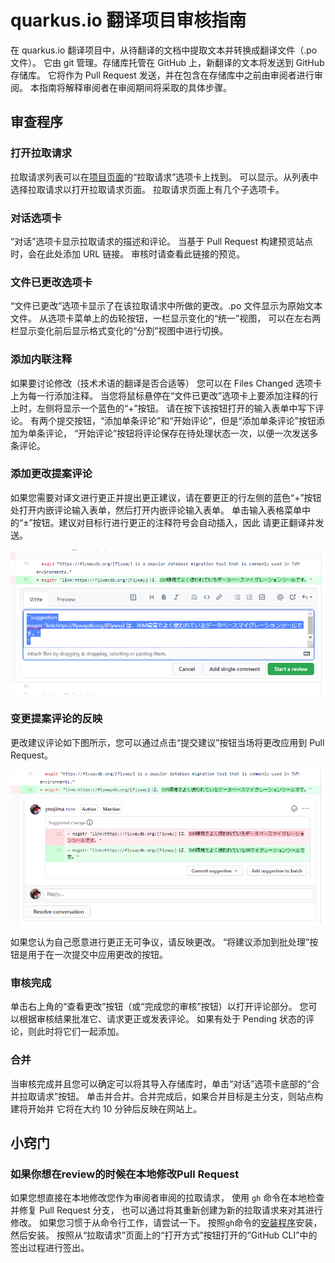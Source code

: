 # quarkus.io 翻译项目审核指南

在 quarkus.io 翻译项目中，从待翻译的文档中提取文本并转换成翻译文件（.po 文件）。
它由 git 管理。存储库托管在 GitHub 上，新翻译的文本将发送到 GitHub 存储库。
它将作为 Pull Request 发送，并在包含在存储库中之前由审阅者进行审阅。
本指南将解释审阅者在审阅期间将采取的具体步骤。

## 审查程序

### 打开拉取请求

拉取请求列表可以在[项目页面](https://github.com/quarkusio/cn.quarkus.io)的“拉取请求”选项卡上找到。
可以显示。从列表中选择拉取请求以打开拉取请求页面。
拉取请求页面上有几个子选项卡。

### 对话选项卡

“对话”选项卡显示拉取请求的描述和评论。
当基于 Pull Request 构建预览站点时，会在此处添加 URL 链接。
审核时请查看此链接的预览。

### 文件已更改选项卡

“文件已更改”选项卡显示了在该拉取请求中所做的更改。.po 文件显示为原始文本文件。
从选项卡菜单上的齿轮按钮，一栏显示变化的“统一”视图，
可以在左右两栏显示变化前后显示格式变化的“分割”视图中进行切换。


### 添加内联注释

如果要讨论修改（技术术语的翻译是否合适等）
您可以在 Files Changed 选项卡上为每一行添加注释。
当您将鼠标悬停在“文件已更改”选项卡上要添加注释的行上时，左侧将显示一个蓝色的“+”按钮。
请在按下该按钮打开的输入表单中写下评论。
有两个提交按钮，“添加单条评论”和“开始评论”，但是“添加单条评论”按钮添加为单条评论，
“开始评论”按钮将评论保存在待处理状态一次，以便一次发送多条评论。

### 添加更改提案评论

如果您需要对译文进行更正并提出更正建议，请在要更正的行左侧的蓝色“+”按钮处打开内嵌评论输入表单，然后打开内嵌评论输入表单。
单击输入表格菜单中的“±”按钮。建议对目标行进行更正的注释符号会自动插入，因此
请更正翻译并发送。

![更改建议评论表](internal/docs/images/suggestion-comment-form.png)

### 变更提案评论的反映

更改建议评论如下图所示，您可以通过点击“提交建议”按钮当场将更改应用到 Pull Request。

![更改建议意见表](internal/docs/images/suggestion-comment.png)

如果您认为自己愿意进行更正无可争议，请反映更改。
“将建议添加到批处理”按钮是用于在一次提交中应用更改的按钮。

### 审核完成

单击右上角的“查看更改”按钮（或“完成您的审核”按钮）以打开评论部分。
您可以根据审核结果批准它、请求更正或发表评论。
如果有处于 Pending 状态的评论，则此时将它们一起添加。

### 合并

当审核完成并且您可以确定可以将其导入存储库时，单击“对话”选项卡底部的“合并拉取请求”按钮。
单击并合并。合并完成后，如果合并目标是主分支，则站点构建将开始并
它将在大约 10 分钟后反映在网站上。

## 小窍门

### 如果你想在review的时候在本地修改Pull Request

如果您想直接在本地修改您作为审阅者审阅的拉取请求，
使用 `gh` 命令在本地检查并修复 Pull Request 分支，
也可以通过将其重新创建为新的拉取请求来对其进行修改。
如果您习惯于从命令行工作，请尝试一下。
按照`gh`命令的[安装程序](https://github.com/cli/cli#installation)安装，然后安装。
按照从“拉取请求”页面上的“打开方式”按钮打开的“GitHub CLI”中的签出过程进行签出。

